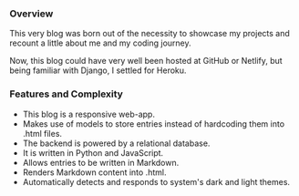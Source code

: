 ### Overview

This very blog was born out of the necessity to showcase my projects and recount a little about me and my coding journey.

Now, this blog could have very well been hosted at GitHub or Netlify, but being familiar with Django, I settled for Heroku. 

### Features and Complexity

- This blog is a responsive web-app.
- Makes use of models to store entries instead of hardcoding them into .html files.
- The backend is powered by a relational database.
- It is written in Python and JavaScript.
- Allows entries to be written in Markdown.
- Renders Markdown content into .html.
- Automatically detects and responds to system's dark and light themes.